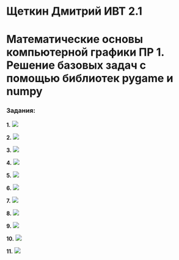 # Щеткин Дмитрий ИВТ 2.1
# Математические основы компьютерной графики ПР 1. Решение базовых задач с помощью библиотек pygame и numpy

### Задания:
**1.**
![](photos/1.png)

**2.**
![](photos/2.png)

**3.**
![](photos/3.png)

**4.**
![](photos/4.png)

**5.**
![](photos/5.png)

**6.**
![](photos/6.png)

**7.**
![](photos/7.png)

**8.**
![](photos/8.png)

**9.**
![](photos/9.png)

**10.**
![](photos/10.png)

**11.**
![](photos/11.png)
